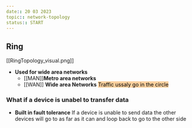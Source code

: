 ```yaml
---
date:: 20 03 2023
topic:: network-topology
status:: START
---
```

## Ring 
[[RingTopology_visual.png]]
* **Used for wide area networks**
	- [[MAN]]**Metro area networks**
	- [[WAN]] **Wide area Networks**
<mark style="background: #FFB86CA6;">Traffic ussaly go in the circle </mark>
### What if a device is unabel to transfer data
- **Built in fault tolerance**
	If a device is unable to send data the other devices will go to as far as it can and loop back to go to the other side
